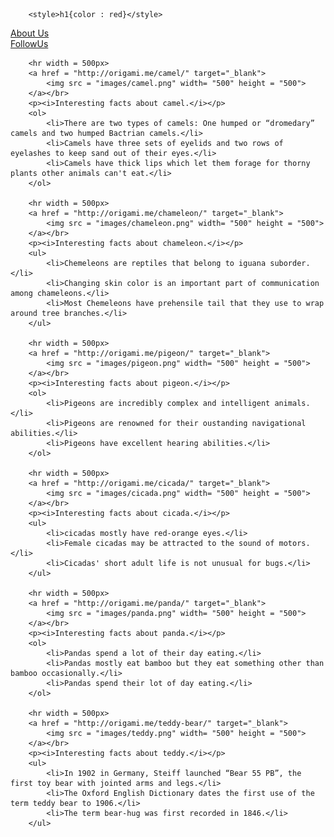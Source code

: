         <style>h1{color : red}</style>

<a href = "AboutUs.html">About Us</a></br>
        <a href = "FollowUs.html">FollowUs</a></br>

        <hr width = 500px>
        <a href = "http://origami.me/camel/" target="_blank">
            <img src = "images/camel.png" width= "500" height = "500">
        </a></br>
        <p><i>Interesting facts about camel.</i></p>
        <ol>
            <li>There are two types of camels: One humped or “dromedary” camels and two humped Bactrian camels.</li>
            <li>Camels have three sets of eyelids and two rows of eyelashes to keep sand out of their eyes.</li>
            <li>Camels have thick lips which let them forage for thorny plants other animals can't eat.</li>
        </ol>

        <hr width = 500px>
        <a href = "http://origami.me/chameleon/" target="_blank">
            <img src = "images/chameleon.png" width= "500" height = "500">
        </a></br>
        <p><i>Interesting facts about chameleon.</i></p>
        <ul>
            <li>Chemeleons are reptiles that belong to iguana suborder.</li>
            <li>Changing skin color is an important part of communication among chameleons.</li>
            <li>Most Chemeleons have prehensile tail that they use to wrap around tree branches.</li>
        </ul>

        <hr width = 500px>
        <a href = "http://origami.me/pigeon/" target="_blank">
            <img src = "images/pigeon.png" width= "500" height = "500">
        </a></br>
        <p><i>Interesting facts about pigeon.</i></p>
        <ol>
            <li>Pigeons are incredibly complex and intelligent animals.</li>
            <li>Pigeons are renowned for their oustanding navigational abilities.</li>
            <li>Pigeons have excellent hearing abilities.</li>
        </ol>

        <hr width = 500px>
        <a href = "http://origami.me/cicada/" target="_blank">
            <img src = "images/cicada.png" width= "500" height = "500">
        </a></br>
        <p><i>Interesting facts about cicada.</i></p>
        <ul>
            <li>cicadas mostly have red-orange eyes.</li>
            <li>Female cicadas may be attracted to the sound of motors.</li>
            <li>Cicadas' short adult life is not unusual for bugs.</li>
        </ul>

        <hr width = 500px>
        <a href = "http://origami.me/panda/" target="_blank">
            <img src = "images/panda.png" width= "500" height = "500">
        </a></br>
        <p><i>Interesting facts about panda.</i></p>
        <ol>
            <li>Pandas spend a lot of their day eating.</li>
            <li>Pandas mostly eat bamboo but they eat something other than bamboo occasionally.</li>
            <li>Pandas spend their lot of day eating.</li>
        </ol>

        <hr width = 500px>
        <a href = "http://origami.me/teddy-bear/" target="_blank">
            <img src = "images/teddy.png" width= "500" height = "500">
        </a></br>
        <p><i>Interesting facts about teddy.</i></p>
        <ul>
            <li>In 1902 in Germany, Steiff launched “Bear 55 PB”, the first toy bear with jointed arms and legs.</li>
            <li>The Oxford English Dictionary dates the first use of the term teddy bear to 1906.</li>
            <li>The term bear-hug was first recorded in 1846.</li>
        </ul>
